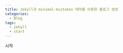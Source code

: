 ```yaml
---
title: Jekyll과 minimal-mistakes 테마를 이용한 블로그 생성
categories:
  - Blog
tags:
  - jekyll 
  - start
---
```


시작